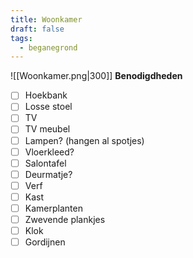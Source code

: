 ```yaml
---
title: Woonkamer
draft: false
tags:
  - beganegrond
---
```

![[Woonkamer.png|300]]
**Benodigdheden**
- [ ] Hoekbank
- [ ] Losse stoel
- [ ] TV
- [ ] TV meubel
- [ ] Lampen? (hangen al spotjes)
- [ ] Vloerkleed?
- [ ] Salontafel
- [ ] Deurmatje?
- [ ] Verf
- [ ] Kast
- [ ] Kamerplanten
- [ ] Zwevende plankjes
- [ ] Klok
- [ ] Gordijnen